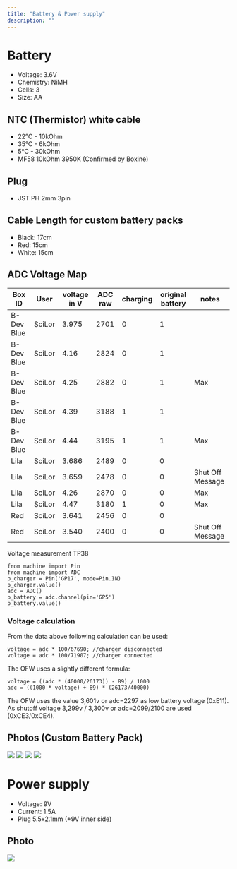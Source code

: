 ```yaml
---
title: "Battery & Power supply"
description: ""
---
```


# Battery
* Voltage: 3.6V
* Chemistry: NiMH
* Cells: 3
* Size: AA

## NTC (Thermistor) white cable
* 22°C - 10kOhm
* 35°C - 6kOhm
* 5°C  - 30kOhm 
* MF58 10kOhm 3950K (Confirmed by Boxine)

## Plug
* JST PH 2mm 3pin

## Cable Length for custom battery packs
* Black: 17cm
* Red: 15cm
* White: 15cm

## ADC Voltage Map
| Box ID | User | voltage in V | ADC raw | charging| original battery | notes |
| -- | -- | -- | -- | -- | -- | -- |
| B-Dev Blue | SciLor | 3.975 | 2701 | 0 | 1 |  |
| B-Dev Blue | SciLor | 4.16 | 2824 | 0 | 1 |  |
| B-Dev Blue | SciLor | 4.25 | 2882 | 0 | 1 | Max |
| B-Dev Blue | SciLor | 4.39 | 3188 | 1 | 1 |  |
| B-Dev Blue | SciLor | 4.44 | 3195 | 1 | 1 | Max |
| Lila | SciLor | 3.686 | 2489 | 0 | 0 |  |
| Lila | SciLor | 3.659 | 2478 | 0 | 0 | Shut Off Message |
| Lila | SciLor | 4.26 | 2870 | 0 | 0 | Max |
| Lila | SciLor | 4.47 | 3180 | 1 | 0 | Max |
| Red | SciLor | 3.641 | 2456 | 0 | 0 |  |
| Red | SciLor | 3.540 | 2400 | 0 | 0 | Shut Off Message |

Voltage measurement TP38
```
from machine import Pin
from machine import ADC
p_charger = Pin('GP17', mode=Pin.IN)
p_charger.value()
adc = ADC()
p_battery = adc.channel(pin='GP5')
p_battery.value()
```

### Voltage calculation 
From the data above following calculation can be used:
```
voltage = adc * 100/67690; //charger disconnected
voltage = adc * 100/71907; //charger connected
```
The OFW uses a slightly different formula:
```
voltage = ((adc * (40000/26173)) - 89) / 1000
adc = ((1000 * voltage) + 89) * (26173/40000)
```
The OFW uses the value 3,601v or adc=2297 as low battery voltage (0xE11). As shutoff voltage 3,299v / 3,300v or adc=2099/2100 are used (0xCE3/0xCE4).




## Photos (Custom Battery Pack) 
![](/img/battery_custom_compare.jpg)
![](/img/battery_custom1.jpg)
![](/img/battery_custom2.jpg)
![](/img/battery_custom3.jpg)

# Power supply
* Voltage: 9V
* Current: 1.5A
* Plug 5.5x2.1mm (+9V inner side)

## Photo
![](/img/powersupply_station.jpg)
